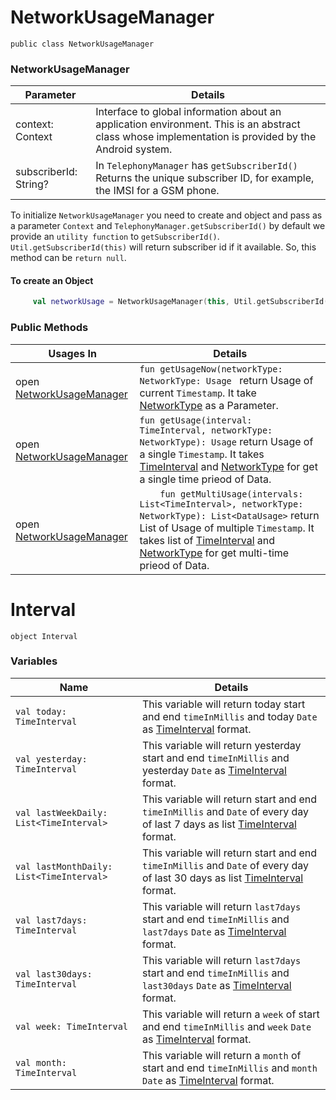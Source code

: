 # NetworkUsageManager
`public class NetworkUsageManager` 

### NetworkUsageManager 
Parameter | Details
---|---|
context: Context | Interface to global information about an application environment. This is an abstract class whose implementation is provided by the Android system. |
subscriberId: String? | In `TelephonyManager` has `getSubscriberId()` Returns the unique subscriber ID, for example, the IMSI for a GSM phone. |

To initialize `NetworkUsageManager` you need to create and object and pass as a parameter `Context` and `TelephonyManager.getSubscriberId()` by default we provide an `utility function` to `getSubscriberId()`.  `Util.getSubscriberId(this)` will return subscriber id if it available. So, this method can be `return null`.

#### To create an Object

```kotlin
     val networkUsage = NetworkUsageManager(this, Util.getSubscriberId(this))
```

### Public Methods
Usages In | Details |
--------|--
open [NetworkUsageManager](docs/docs.md) | `fun getUsageNow(networkType: NetworkType: Usage ` return Usage of current `Timestamp`. It take [NetworkType](#NetworkType) as a Parameter. | 
open [NetworkUsageManager](docs/docs.md) | `fun getUsage(interval: TimeInterval, networkType: NetworkType): Usage` return Usage of a single `Timestamp`. It takes [TimeInterval](#TimeInterval) and [NetworkType](#NetworkType) for get a single time prieod of Data. |
open [NetworkUsageManager](docs/docs.md) | `    fun getMultiUsage(intervals: List<TimeInterval>, networkType: NetworkType): List<DataUsage>` return List of Usage of multiple `Timestamp`. It takes list of [TimeInterval](#TimeInterval) and [NetworkType](#NetworkType) for get multi-time prieod of Data. |



# Interval
`object Interval`

### Variables 
Name| Details |
---|----|
`val today: TimeInterval` | This variable will return today start and end `timeInMillis` and today `Date` as [TimeInterval](#TimeInterval) format. | 
`val yesterday: TimeInterval` | This variable will return yesterday start and end `timeInMillis` and yesterday `Date` as [TimeInterval](#TimeInterval) format. | 
`val lastWeekDaily: List<TimeInterval>` | This variable will return start and end `timeInMillis` and `Date` of every day of last 7 days as list [TimeInterval](#TimeInterval) format. | 
`val lastMonthDaily: List<TimeInterval>` | This variable will return start and end `timeInMillis` and `Date` of every day of last 30 days as list [TimeInterval](#TimeInterval) format. | 
`val last7days: TimeInterval` | This variable will return `last7days` start and end `timeInMillis` and `last7days` `Date` as [TimeInterval](#TimeInterval) format. | 
`val last30days: TimeInterval` | This variable will return `last7days` start and end `timeInMillis` and `last30days` `Date` as [TimeInterval](#TimeInterval) format. | 
`val week: TimeInterval` | This variable will return a `week` of start and end `timeInMillis` and `week` `Date` as [TimeInterval](#TimeInterval) format. | 
`val month: TimeInterval` | This variable will return a `month` of start and end `timeInMillis` and `month` `Date` as [TimeInterval](#TimeInterval) format. | 

